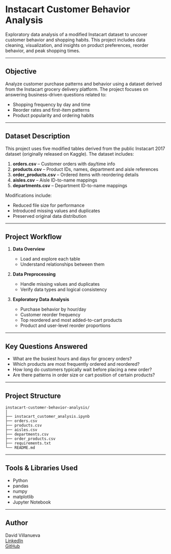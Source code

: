 #  Instacart Customer Behavior Analysis

Exploratory data analysis of a modified Instacart dataset to uncover customer behavior and shopping habits. This project includes data cleaning, visualization, and insights on product preferences, reorder behavior, and peak shopping times.

---

##  Objective

Analyze customer purchase patterns and behavior using a dataset derived from the Instacart grocery delivery platform. The project focuses on answering business-driven questions related to:

- Shopping frequency by day and time
- Reorder rates and first-item patterns
- Product popularity and ordering habits

---

##  Dataset Description

This project uses five modified tables derived from the public Instacart 2017 dataset (originally released on Kaggle). The dataset includes:

1. **orders.csv** – Customer orders with day/time info  
2. **products.csv** – Product IDs, names, department and aisle references  
3. **order_products.csv** – Ordered items with reordering details  
4. **aisles.csv** – Aisle ID-to-name mappings  
5. **departments.csv** – Department ID-to-name mappings  

Modifications include:
- Reduced file size for performance
- Introduced missing values and duplicates
- Preserved original data distribution

---

##  Project Workflow

1. **Data Overview**
   - Load and explore each table
   - Understand relationships between them

2. **Data Preprocessing**
   - Handle missing values and duplicates
   - Verify data types and logical consistency

3. **Exploratory Data Analysis**
   - Purchase behavior by hour/day
   - Customer reorder frequency
   - Top reordered and most added-to-cart products
   - Product and user-level reorder proportions

---

##  Key Questions Answered

- What are the busiest hours and days for grocery orders?
- Which products are most frequently ordered and reordered?
- How long do customers typically wait before placing a new order?
- Are there patterns in order size or cart position of certain products?

---

##  Project Structure

```
instacart-customer-behavior-analysis/
│
├── instacart_customer_analysis.ipynb
├── orders.csv
├── products.csv
├── aisles.csv
├── departments.csv
├── order_products.csv
├── requirements.txt
└── README.md

```

---

##  Tools & Libraries Used

- Python
- pandas
- numpy
- matplotlib
- Jupyter Notebook

---

##  Author

David Villanueva  
[LinkedIn](https://www.linkedin.com/in/david-villanueva-59659727)  
[GitHub](https://github.com/lolapaul)
